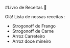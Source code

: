#Livro de Receitas :checkered_flag:

Olá! Lista de nossas receitas :

- Strogonoff de Frango
- Strogonoff de Carne
- Arroz Carreteiro
- Arroz doce mineiro 

